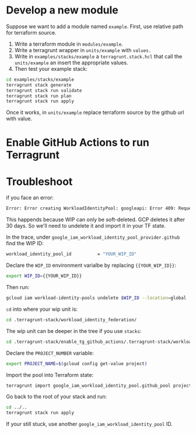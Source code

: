 # Develop a new module
Suppose we want to add a module named `example`.
First, use relative path for terraform source.


1. Write a terraform module in `modules/example`.
2. Write a terragrunt wrapper in `units/example` with `values.`
3. Write in `examples/stacks/example` a `terragrunt.stack.hcl` that call the `units/example` an insert the appropriate values.
4. Then test your example stack:
```bash
cd examples/stacks/example
terragrunt stack generate
terragrunt stack run validate
terragrunt stack run plan
terragrunt stack run apply
```

Once it works, in `units/example` replace terraform source by the github url with value.

# Enable GitHub Actions to run Terragrunt

# Troubleshoot
if you face an error:
```bash
Error: Error creating WorkloadIdentityPool: googleapi: Error 409: Requested entity already exists
```

This happends because WIP can only be soft-deleted. GCP deletes it after 30 days.
So we'll need to undelete it and import it in your TF state.

In the trace, under `google_iam_workload_identity_pool_provider.github` find the WIP ID:
```bash
workload_identity_pool_id          = "YOUR_WIP_ID"
```

Declare the `WIP_ID` environment varialbe by replacing `{{YOUR_WIP_ID}}`:
```bash
export WIP_ID={{YOUR_WIP_ID}}
```

Then run:
```bash
gcloud iam workload-identity-pools undelete $WIP_ID --location=global
```

`cd` into where your wip unit is:
```bash
cd .terragrunt-stack/workload_identity_federation/
```

The wip unit can be deeper in the tree if you use `stacks`:
```bash
cd .terragrunt-stack/enable_tg_github_actions/.terragrunt-stack/workload_identity_federation
```

Declare the `PROJECT_NUMBER` variable:
```bash
export PROJECT_NAME=$(gcloud config get-value project)
```

Import the pool into Terraform state:
```bash
terragrunt import google_iam_workload_identity_pool.github_pool projects/$PROJECT_NAME/locations/global/workloadIdentityPools/$WIP_ID
```

Go back to the root of your stack and run:
```bash
cd ../..
terragrunt stack run apply
```

If your still stuck, use another `google_iam_workload_identity_pool` ID.